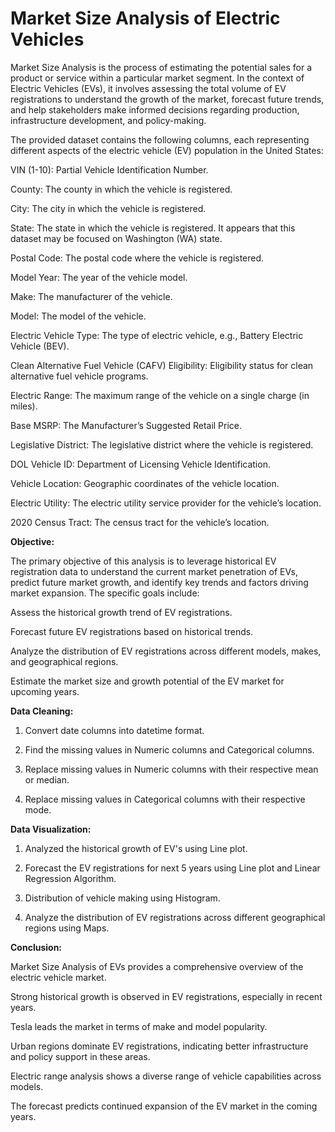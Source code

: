 # Market Size Analysis of Electric Vehicles

Market Size Analysis is the process of estimating the potential sales for a product or service within a particular market segment. In the context of Electric Vehicles (EVs), it involves assessing the total volume of EV registrations to understand the growth of the market, forecast future trends, and help stakeholders make informed decisions regarding production, infrastructure development, and policy-making.

The provided dataset contains the following columns, each representing different aspects of the electric vehicle (EV) population in the United States:

VIN (1-10): Partial Vehicle Identification Number.

County: The county in which the vehicle is registered.

City: The city in which the vehicle is registered.

State: The state in which the vehicle is registered. It appears that this dataset may be focused on Washington (WA) state.

Postal Code: The postal code where the vehicle is registered.

Model Year: The year of the vehicle model.

Make: The manufacturer of the vehicle.

Model: The model of the vehicle.

Electric Vehicle Type: The type of electric vehicle, e.g., Battery Electric Vehicle (BEV).

Clean Alternative Fuel Vehicle (CAFV) Eligibility: Eligibility status for clean alternative fuel vehicle programs.

Electric Range: The maximum range of the vehicle on a single charge (in miles).

Base MSRP: The Manufacturer’s Suggested Retail Price.

Legislative District: The legislative district where the vehicle is registered.

DOL Vehicle ID: Department of Licensing Vehicle Identification.

Vehicle Location: Geographic coordinates of the vehicle location.

Electric Utility: The electric utility service provider for the vehicle’s location.

2020 Census Tract: The census tract for the vehicle’s location.

**Objective:**

The primary objective of this analysis is to leverage historical EV registration data to understand the current market penetration of EVs, predict future market growth, and identify key trends and factors driving market expansion. The specific goals include:

Assess the historical growth trend of EV registrations.

Forecast future EV registrations based on historical trends.

Analyze the distribution of EV registrations across different models, makes, and geographical regions.

Estimate the market size and growth potential of the EV market for upcoming years.

**Data Cleaning:**

1. Convert date columns into datetime format.

2. Find the missing values in Numeric columns and Categorical columns.

3. Replace missing values in Numeric columns with their respective mean or median.

4. Replace missing values in Categorical columns with their respective mode.

**Data Visualization:**

1. Analyzed the historical growth of EV's using Line plot.

2. Forecast the EV registrations for next 5 years using Line plot and Linear Regression Algorithm.

3. Distribution of vehicle making using Histogram.

4. Analyze the distribution of EV registrations across different geographical regions using Maps.

**Conclusion:**

Market Size Analysis of EVs provides a comprehensive overview of the electric vehicle market.

Strong historical growth is observed in EV registrations, especially in recent years.

Tesla leads the market in terms of make and model popularity.

Urban regions dominate EV registrations, indicating better infrastructure and policy support in these areas.

Electric range analysis shows a diverse range of vehicle capabilities across models.

The forecast predicts continued expansion of the EV market in the coming years.

